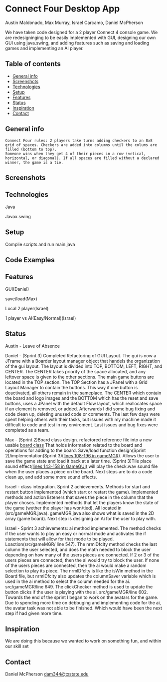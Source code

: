 # Connect Four Desktop App
Austin Maldonado, Max Murray, Israel Carcamo, Daniel McPherson

We have taken code designed for a 2 player Connect 4 console game. We are redesigninging to be easily implemented with GUI, 
designing our own GUI using java.swing, and adding features such as saving and loading games and implementing an AI player.

## Table of contents
* [General info](#general-info)
* [Screenshots](#screenshots)
* [Technologies](#technologies)
* [Setup](#setup)
* [Features](#features)
* [Status](#status)
* [Inspiration](#inspiration)
* [Contact](#contact)

## General info
	Connect Four rules: 2 players take turns adding checkers to an 8x8 grid of spaces. Checkers are added into columns until the colums are filled (bottom to top).
	Someone wins when they get 4 of their pieces in a row (vetical, horizontal, or diagonal). If all spaces are filled without a declared winner, the game is a tie.
## Screenshots


## Technologies
Java 

Javax.swing

## Setup
Complie scripts and run main.java

## Code Examples


## Features
GUI(Daniel)

save/load(Max)

Local 2 player(Israel)

1 player vs AI(Easy/Normal)(Israel)

## Status
Austin - Leave of Absence

Daniel - (Sprint 3) Completed Refactoring of GUI Layout. The gui is now a JFrame with a Boarder layout 
manager object that handels the organization of the gui layout. The layout is divided into TOP, BOTTOM, LEFT, RIGHT,
and CENTER. The CENTER takes priority of the space allocated, and any leftover space is given to the other sections.
The main game buttons are located in the TOP section. The TOP Section has a JPanel with a Grid Layout Manager
to contain the buttons. This way if one button is deactivated, all others remain in the sameplace. The CENTER which
contain the board and logo images and the BOTTOM which has the reset and save buttons, uses a JPanel with the 
default Flow layout, which reallocates space if an element is removed, or added. Afterwards I did some bug fixing and code 
clean up, deleting unused code or comments. The last few days were spent helping others with their tasks, but issues
with my machine made it difficult to code and test in my enviroment. Last issues and bug fixes were completed as a team.


Max - (Sprint 2)Board class design. refactored reference file into a new usable [board class](https://bitbucket.org/cs3398s21klingons/connect-4-app/src/Master/src/Board.java) That holds information related to the board and operations for adding to the board. Save/load function design(Sprint 2)/implementation(Sprint 3)[(lines 108-196 in gameMGR)](https://bitbucket.org/cs3398s21klingons/connect-4-app/src/Master/src/gameMGR.java). Allows the user to save the game state and load it back at a later time. (Sprint 3)Tile place sound effect[(lines 143-158 in GameGUI)](https://bitbucket.org/cs3398s21klingons/connect-4-app/src/Master/src/GameGUI.java) will play the check.wav sound file when the user places a piece on the board. Next steps are to do a code clean up, and add some more sound effects.


Israel - class integration. Sprint 2 achievements. Methods for start and restart button implemented (which start or restart the game).
Implemented methods and action listeners that saves the piece in the column that the player choses. Implemented methods that let the 
players know the state of the game (wether the player has won/tied). All located in (src/gameMGR.java). gameMGR.java also shows what is 
saved in the 2D array (game board). Next step is designing an Ai for the user to play with. 

Israel - Sprint 3 achievements: ai method implemented. The method checks if the user wants to play an easy or normal mode and activates
the if statements that will allow for that mode to be played. Loaction(src/gameMGR/ line 547). The nrmlDfclty method checks the last column
the user selected, and does the math needed to block the user depending on how many of the users pieces are connected. If 2 or 3 of the 
users pieces are connected, then the ai would try to block the user. If none of the users pieces are connected, then the ai would make
a random selection to play its piece. The nrmlDfclty is like the isWin method in the Board file, but nrmlDfclty also updates the columnSaver
variable which is used in the ai method to select the column needed for the ai. src/gameMGR/line 649. The clickChecker method is 
used to update the button clicks if the user is playing with the ai. src/gameMGR/line 602. Towards the end of the sprint I began to work
on the avatars for the game. Due to spending more time on debbuging and implementing code for the ai, the avatar task was not able to be finished. 
Which would have been the next step if had given more time.



## Inspiration
We are doing this because we wanted to work on something fun, and within our skill set

## Contact

Daniel McPherson dam344@txstate.edu 